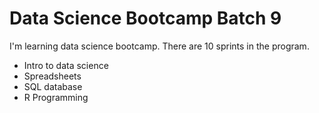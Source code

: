 # Data Science Bootcamp Batch 9

I'm learning data science bootcamp. There are 10 sprints in the program.

- Intro to data science
- Spreadsheets
- SQL database
- R Programming
